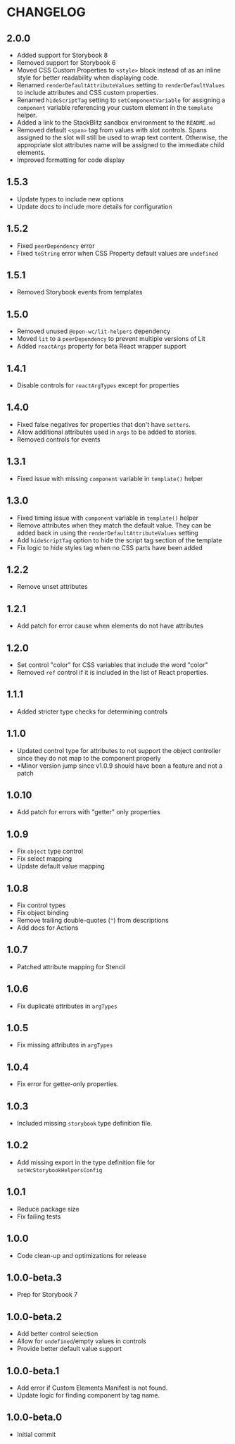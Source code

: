 # CHANGELOG

## 2.0.0

- Added support for Storybook 8
- Removed support for Storybook 6
- Moved CSS Custom Properties to `<style>` block instead of as an inline style for better readability when displaying code.
- Renamed `renderDefaultAttributeValues` setting to `renderDefaultValues` to include attributes and CSS custom properties.
- Renamed `hideScriptTag` setting to `setComponentVariable` for assigning a `component` variable referencing your custom element in the `template` helper. 
- Added a link to the StackBlitz sandbox environment to the `README.md`
- Removed default `<span>` tag from values with slot controls. Spans assigned to the slot will still be used to wrap text content. Otherwise, the appropriate slot attributes name will be assigned to the immediate child elements.
- Improved formatting for code display

## 1.5.3

- Update types to include new options
- Update docs to include more details for configuration

## 1.5.2

- Fixed `peerDependency` error
- Fixed `toString` error when CSS Property default values are `undefined`

## 1.5.1

- Removed Storybook events from templates

## 1.5.0

- Removed unused `@open-wc/lit-helpers` dependency
- Moved `lit` to a `peerDependency` to prevent multiple versions of Lit
- Added `reactArgs` property for beta React wrapper support

## 1.4.1

- Disable controls for `reactArgTypes` except for properties

## 1.4.0

- Fixed false negatives for properties that don't have `setters`.
- Allow additional attributes used in `args` to be added to stories.
- Removed controls for events

## 1.3.1

- Fixed issue with missing `component` variable in `template()` helper

## 1.3.0

- Fixed timing issue with `component` variable in `template()` helper
- Remove attributes when they match the default value. They can be added back in using the `renderDefaultAttributeValues` setting
- Add `hideScriptTag` option to hide the script tag section of the template
- Fix logic to hide styles tag when no CSS parts have been added

## 1.2.2

- Remove unset attributes

## 1.2.1

- Add patch for error cause when elements do not have attributes

## 1.2.0

- Set control "color" for CSS variables that include the word "color"
- Removed `ref` control if it is included in the list of React properties.

## 1.1.1

- Added stricter type checks for determining controls 

## 1.1.0

- Updated control type for attributes to not support the object controller since they do not map to the component properly
- *Minor version jump since v1.0.9 should have been a feature and not a patch

## 1.0.10

- Add patch for errors with "getter" only properties

## 1.0.9

- Fix `object` type control
- Fix select mapping
- Update default value mapping

## 1.0.8

- Fix control types
- Fix object binding
- Remove trailing double-quotes (`"`) from descriptions
- Add docs for Actions

## 1.0.7

- Patched attribute mapping for Stencil

## 1.0.6

- Fix duplicate attributes in `argTypes`


## 1.0.5

- Fix missing attributes in `argTypes`

## 1.0.4

- Fix error for getter-only properties.

## 1.0.3

- Included missing `storybook` type definition file.

## 1.0.2

- Add missing export in the type definition file for `setWcStorybookHelpersConfig`

## 1.0.1

- Reduce package size
- Fix failing tests

## 1.0.0

- Code clean-up and optimizations for release

## 1.0.0-beta.3

- Prep for Storybook 7

## 1.0.0-beta.2

- Add better control selection
- Allow for `undefined`/empty values in controls
- Provide better default value support

## 1.0.0-beta.1

- Add error if Custom Elements Manifest is not found.
- Update logic for finding component by tag name.

## 1.0.0-beta.0

- Initial commit
